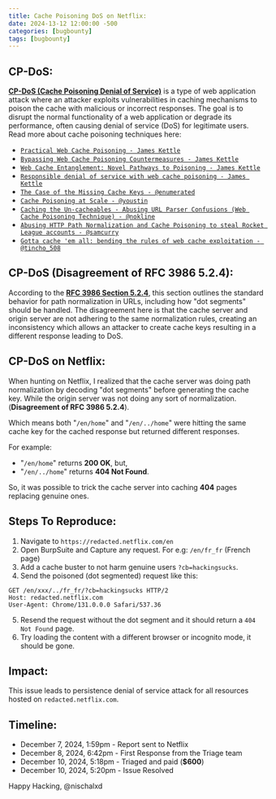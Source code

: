 ```yaml
---
title: Cache Poisoning DoS on Netflix:
date: 2024-13-12 12:00:00 -500
categories: [bugbounty]
tags: [bugbounty]
---
```


## CP-DoS: 
[**CP-DoS (Cache Poisoning Denial of Service)**](https://cpdos.org/) is a type of web application attack where an attacker exploits vulnerabilities in caching mechanisms to poison the cache with malicious or incorrect responses. The goal is to disrupt the normal functionality of a web application or degrade its performance, often causing denial of service (DoS) for legitimate users. Read more about cache poisoning techniques here:
- [`Practical Web Cache Poisoning - James Kettle`](https://portswigger.net/research/practical-web-cache-poisoning) 
- [`Bypassing Web Cache Poisoning Countermeasures - James Kettle`](https://portswigger.net/research/bypassing-web-cache-poisoning-countermeasures) 
- [`Web Cache Entanglement: Novel Pathways to Poisoning - James Kettle`](https://portswigger.net/research/web-cache-entanglement) 
- [`Responsible denial of service with web cache poisoning - James Kettle`](https://portswigger.net/research/responsible-denial-of-service-with-web-cache-poisoning) 
- [`The Case of the Missing Cache Keys - @enumerated`](https://enumerated.wordpress.com/2020/08/05/the-case-of-the-missing-cache-keys/) 
- [`Cache Poisoning at Scale - @youstin`](https://youst.in/posts/cache-poisoning-at-scale/) 
- [`Caching the Un-cacheables - Abusing URL Parser Confusions (Web Cache Poisoning Technique) - @nokline`](https://nokline.github.io/bugbounty/2022/09/02/Glassdoor-Cache-Poisoning.html) 
- [`Abusing HTTP Path Normalization and Cache Poisoning to steal Rocket League accounts - @samcurry`](https://samcurry.net/abusing-http-path-normalization-and-cache-poisoning-to-steal-rocket-league-accounts) 
- [`Gotta cache 'em all: bending the rules of web cache exploitation - @tincho_508`](https://portswigger.net/research/gotta-cache-em-all) 

## CP-DoS (Disagreement of RFC 3986 5.2.4): 
According to the [**RFC 3986 Section 5.2.4**](https://datatracker.ietf.org/doc/html/rfc3986), this section outlines the standard behavior for path normalization in URLs, including how "dot segments" should be handled. The disagreement here is that the cache server and origin server are not adhering to the same normalization rules, creating an inconsistency which allows an attacker to create cache keys resulting in a different response leading to DoS.

## CP-DoS on Netflix: 
When hunting on Netflix, I realized that the cache server was doing path normalization by decoding "dot segments" before generating the cache key. While the origin server was not doing any sort of normalization. (**Disagreement of RFC 3986 5.2.4**).

Which means both "`/en/home`" and "`/en/../home`" were hitting the same cache key for the cached response but returned different responses.

For example:
- "`/en/home`" returns **200 OK**,
but,
- "`/en/../home`" returns **404 Not Found**.

So, it was possible to trick the cache server into caching **404** pages replacing genuine ones.

## Steps To Reproduce:
1. Navigate to `https://redacted.netflix.com/en`
2. Open BurpSuite and Capture any request. For e.g: `/en/fr_fr` (French page)
3. Add a cache buster to not harm genuine users `?cb=hackingsucks`. 
4. Send the poisoned (dot segmented) request like this: 
```http
GET /en/xxx/../fr_fr/?cb=hackingsucks HTTP/2
Host: redacted.netflix.com
User-Agent: Chrome/131.0.0.0 Safari/537.36

```
5. Resend the request without the dot segment and it should return a `404 Not Found` page.
6. Try loading the content with a different browser or incognito mode, it should be gone.

## Impact: 
This issue leads to persistence denial of service attack for all resources hosted on `redacted.netflix.com`.

## Timeline:
- December 7, 2024, 1:59pm - Report sent to Netflix
- December 8, 2024, 6:42pm - First Response from the Triage team
- December 10, 2024, 5:18pm - Triaged and paid (**$600**) 
- December 10, 2024, 5:20pm - Issue Resolved

Happy Hacking,
@nischalxd